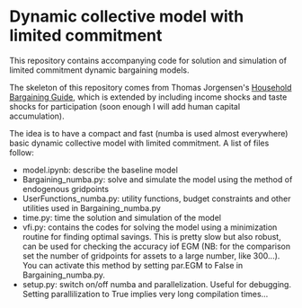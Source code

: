 # Dynamic collective model with limited commitment


This repository contains accompanying code for solution and simulation of limited commitment dynamic bargaining models.

The skeleton of this repository comes from Thomas Jorgensen's [Household Bargaining Guide](https://github.com/ThomasHJorgensen/HouseholdBargainingGuide), which is extended
by including income shocks and taste shocks for participation (soon enough I will add human capital accumulation).

The idea is to have a compact and fast (numba is used almost everywhere) basic dynamic collective model with limited commitment. A list of files follow:

- model.ipynb: describe the baseline model
- Bargaining_numba.py: solve and simulate the model using the method of endogenous gridpoints
- UserFunctions_numba.py: utility functions, budget constraints and other utilities used in Bargaining_numba.py
- time.py: time the solution and simulation of the model
- vfi.py: contains the codes for solving the model using a minimization routine for finding optimal savings. This is pretty slow but also robust, can be
  used for checking the accuracy iof EGM (NB: for the comparison set the number of gridpoints for assets to a large number, like 300...). You can activate
  this method by setting par.EGM to False in Bargaining_numba.py.
- setup.py: switch on/off numba and parallelization. Useful for debugging. Setting parallilization to True implies very long compilation times...

